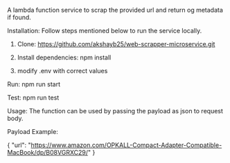 A lambda function service to scrap the provided url and return og metadata if found.

Installation: Follow steps mentioned below to run the service locally.

1. Clone: https://github.com/akshayb25/web-scrapper-microservice.git

2. Install dependencies: npm install

3. modify .env with correct values

Run: npm run start

Test: npm run test

Usage: The function can be used by passing the payload as json to request body.

Payload Example:

{
    "url": "https://www.amazon.com/OPKALL-Compact-Adapter-Compatible-MacBook/dp/B08VGRXC29/"
}



